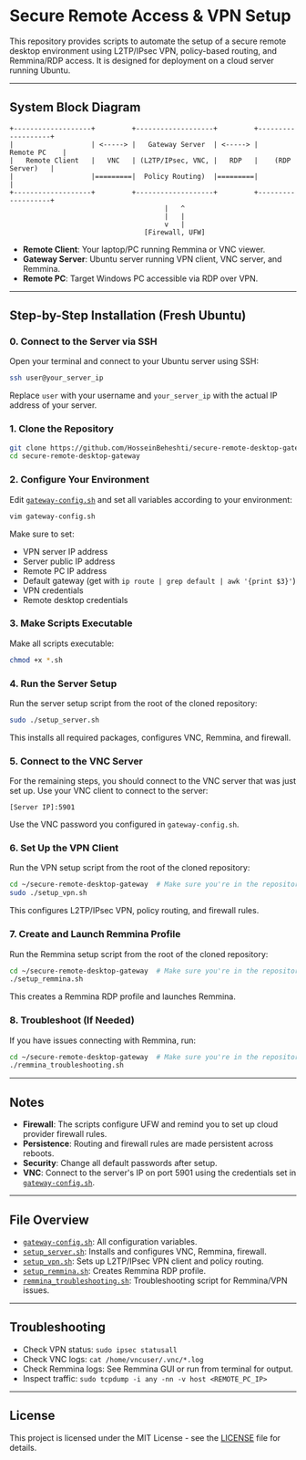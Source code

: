 # Secure Remote Access & VPN Setup

This repository provides scripts to automate the setup of a secure remote desktop environment using L2TP/IPsec VPN, policy-based routing, and Remmina/RDP access. It is designed for deployment on a cloud server running Ubuntu.

---

## System Block Diagram

```
+-------------------+         +-------------------+         +-------------------+
|                   | <-----> |   Gateway Server  | <-----> |      Remote PC    |
|   Remote Client   |   VNC   | (L2TP/IPsec, VNC, |   RDP   |    (RDP Server)   |
|                   |=========|  Policy Routing)  |=========|                   |
+-------------------+         +-------------------+         +-------------------+
                                      |   ^
                                      |   |
                                      v   |
                                 [Firewall, UFW]
```

- **Remote Client**: Your laptop/PC running Remmina or VNC viewer.
- **Gateway Server**: Ubuntu server running VPN client, VNC server, and Remmina.
- **Remote PC**: Target Windows PC accessible via RDP over VPN.

---

## Step-by-Step Installation (Fresh Ubuntu)

### 0. Connect to the Server via SSH

Open your terminal and connect to your Ubuntu server using SSH:

```sh
ssh user@your_server_ip
```

Replace `user` with your username and `your_server_ip` with the actual IP address of your server.

### 1. Clone the Repository

```sh
git clone https://github.com/HosseinBeheshti/secure-remote-desktop-gateway.git
cd secure-remote-desktop-gateway
```

### 2. Configure Your Environment

Edit [`gateway-config.sh`](gateway-config.sh) and set all variables according to your environment:

```sh
vim gateway-config.sh
```

Make sure to set:
- VPN server IP address
- Server public IP address
- Remote PC IP address 
- Default gateway (get with `ip route | grep default | awk '{print $3}'`)
- VPN credentials
- Remote desktop credentials

### 3. Make Scripts Executable

Make all scripts executable:

```sh
chmod +x *.sh
```

### 4. Run the Server Setup

Run the server setup script from the root of the cloned repository:

```sh
sudo ./setup_server.sh
```

This installs all required packages, configures VNC, Remmina, and firewall.

### 5. Connect to the VNC Server

For the remaining steps, you should connect to the VNC server that was just set up. Use your VNC client to connect to the server:

```
[Server IP]:5901
```

Use the VNC password you configured in `gateway-config.sh`.

### 6. Set Up the VPN Client

Run the VPN setup script from the root of the cloned repository:

```sh
cd ~/secure-remote-desktop-gateway  # Make sure you're in the repository root
sudo ./setup_vpn.sh
```

This configures L2TP/IPsec VPN, policy routing, and firewall rules.

### 7. Create and Launch Remmina Profile

Run the Remmina setup script from the root of the cloned repository:

```sh
cd ~/secure-remote-desktop-gateway  # Make sure you're in the repository root
./setup_remmina.sh
```

This creates a Remmina RDP profile and launches Remmina.

### 8. Troubleshoot (If Needed)

If you have issues connecting with Remmina, run:

```sh
cd ~/secure-remote-desktop-gateway  # Make sure you're in the repository root
./remmina_troubleshooting.sh
```

---

## Notes

- **Firewall**: The scripts configure UFW and remind you to set up cloud provider firewall rules.
- **Persistence**: Routing and firewall rules are made persistent across reboots.
- **Security**: Change all default passwords after setup.
- **VNC**: Connect to the server's IP on port 5901 using the credentials set in [`gateway-config.sh`](gateway-config.sh).

---

## File Overview

- [`gateway-config.sh`](gateway-config.sh): All configuration variables.
- [`setup_server.sh`](setup_server.sh): Installs and configures VNC, Remmina, firewall.
- [`setup_vpn.sh`](setup_vpn.sh): Sets up L2TP/IPsec VPN client and policy routing.
- [`setup_remmina.sh`](setup_remmina.sh): Creates Remmina RDP profile.
- [`remmina_troubleshooting.sh`](remmina_troubleshooting.sh): Troubleshooting script for Remmina/VPN issues.

---

## Troubleshooting

- Check VPN status: `sudo ipsec statusall`
- Check VNC logs: `cat /home/vncuser/.vnc/*.log`
- Check Remmina logs: See Remmina GUI or run from terminal for output.
- Inspect traffic: `sudo tcpdump -i any -nn -v host <REMOTE_PC_IP>`

---

## License

This project is licensed under the MIT License - see the [LICENSE](LICENSE) file for details.